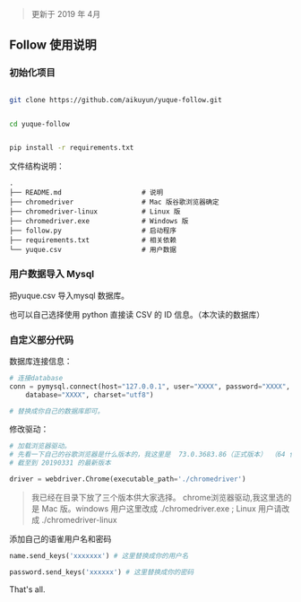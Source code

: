 >  更新于 2019 年 4月

## Follow 使用说明


### 初始化项目

```bash

git clone https://github.com/aikuyun/yuque-follow.git


cd yuque-follow


pip install -r requirements.txt

```

文件结构说明：

```text
.
├── README.md                    # 说明
├── chromedriver                 # Mac 版谷歌浏览器确定
├── chromedriver-linux           # Linux 版
├── chromedriver.exe             # Windows 版
├── follow.py                    # 启动程序
├── requirements.txt             # 相关依赖
└── yuque.csv                    # 用户数据

```


### 用户数据导入 Mysql

把yuque.csv 导入mysql 数据库。

也可以自己选择使用 python 直接读 CSV 的 ID 信息。（本次读的数据库）


### 自定义部分代码


数据库连接信息：
```python
# 连接database
conn = pymysql.connect(host="127.0.0.1", user="XXXX", password="XXXX", 
    database="XXXX", charset="utf8")  

# 替换成你自己的数据库即可。
```

修改驱动：

```python
# 加载浏览器驱动。
# 先看一下自己的谷歌浏览器是什么版本的，我这里是  73.0.3683.86（正式版本） （64 位） 
# 截至到 20190331 的最新版本

driver = webdriver.Chrome(executable_path='./chromedriver')

```

> 我已经在目录下放了三个版本供大家选择。 chrome浏览器驱动,我这里选的是 Mac 版。windows 用户这里改成 ./chromedriver.exe ; Linux 用户请改成 ./chromedriver-linux



添加自己的语雀用户名和密码

```python
name.send_keys('xxxxxxx') # 这里替换成你的用户名

password.send_keys('xxxxxx') # 这里替换成你的密码

```

That's all.






